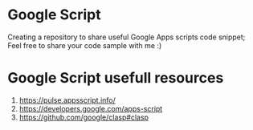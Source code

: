# Google Script

Creating a repository to share useful Google Apps scripts code snippet; Feel free to share your code sample with me :)



















# Google Script usefull resources
1. https://pulse.appsscript.info/
2. https://developers.google.com/apps-script
3. https://github.com/google/clasp#clasp

